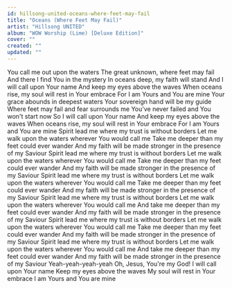```yaml
---
id: hillsong-united-oceans-where-feet-may-fail
title: "Oceans (Where Feet May Fail)"
artist: "Hillsong UNITED"
album: "WOW Worship (Lime) [Deluxe Edition]"
cover: ""
created: ""
updated: ""
---
```


You call me out upon the waters
The great unknown, where feet may fail
And there I find You in the mystery
In oceans deep, my faith will stand
And I will call upon Your name
And keep my eyes above the waves
When oceans rise, my soul will rest in Your embrace
For I am Yours and You are mine
Your grace abounds in deepest waters
Your sovereign hand will be my guide
Where feet may fail and fear surrounds me
You've never failed and You won't start now
So I will call upon Your name
And keep my eyes above the waves
When oceans rise, my soul will rest in Your embrace
For I am Yours and You are mine
Spirit lead me where my trust is without borders
Let me walk upon the waters wherever You would call me
Take me deeper than my feet could ever wander
And my faith will be made stronger in the presence of my Saviour
Spirit lead me where my trust is without borders
Let me walk upon the waters wherever You would call me
Take me deeper than my feet could ever wander
And my faith will be made stronger in the presence of my Saviour
Spirit lead me where my trust is without borders
Let me walk upon the waters wherever You would call me
Take me deeper than my feet could ever wander
And my faith will be made stronger in the presence of my Saviour
Spirit lead me where my trust is without borders
Let me walk upon the waters wherever You would call me
And take me deeper than my feet could ever wander
And my faith will be made stronger in the presence of my Saviour
Spirit lead me where my trust is without borders
Let me walk upon the waters wherever You would call me
Take me deeper than my feet could ever wander
And my faith will be made stronger in the presence of my Saviour
Spirit lead me where my trust is without borders
Let me walk upon the waters wherever You would call me
And take me deeper than my feet could ever wander
And my faith will be made stronger in the presence of my Saviour
Yeah-yeah-yeah-yeah
Oh, Jesus, You're my God!
I will call upon Your name
Keep my eyes above the waves
My soul will rest in Your embrace
I am Yours and You are mine